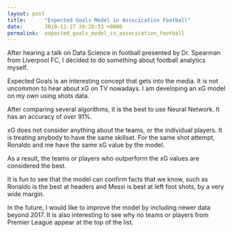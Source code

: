 ```yaml
---
layout: post
title:      "Expected Goals Model in Assocication Football"
date:       2019-11-27 20:28:33 +0000
permalink:  expected_goals_model_in_assocication_football
---
```



After hearing a talk on Data Science in football presented by Dr. Spearman from Liverpool FC, I decided to do something about football analytics myself.

Expected Goals is an interesting concept that gets into the media. It is not uncommon to hear about xG on TV nowadays. I am developing an xG model on my own using shots data.

After comparing several algorithms, it is the best to use Neural Network. It has an accuracy of over 91%.

xG does not consider anything about the teams, or the individual players. It is treating anybody to have the same skillset. For the same shot attempt, Ronaldo and me have the same xG value by the model. 

As a result, the teams or players who outperform the xG values are considered the best.

It is fun to see that the model can confirm facts that we know, such as Ronaldo is the best at headers and Messi is best at left foot shots, by a very wide margin.

In the future, I would like to improve the model by including newer data beyond 2017. It is also interesting to see why no teams or players from Premier League appear at the top of the list.
